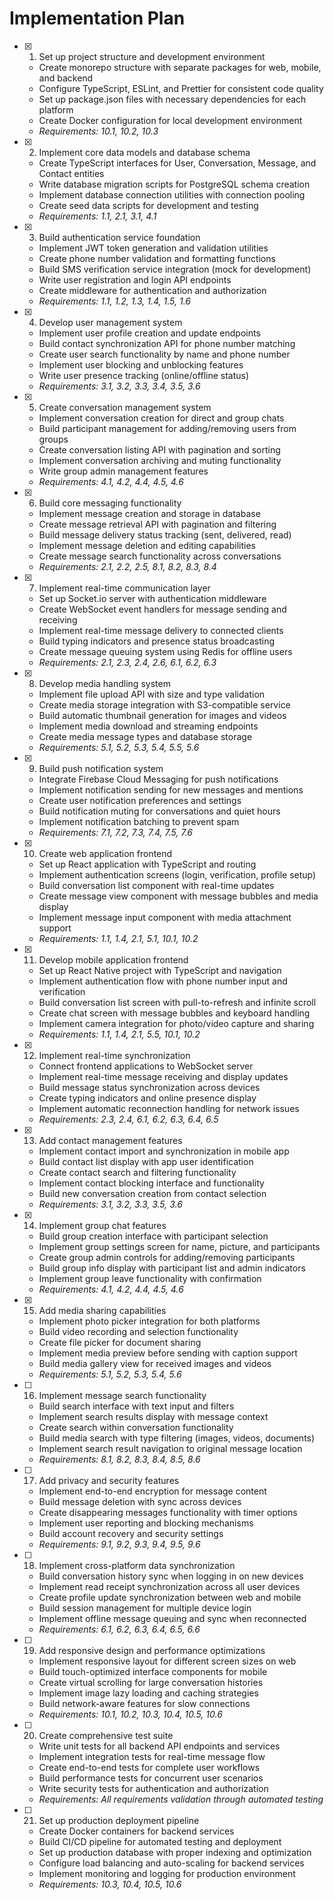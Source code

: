 # Implementation Plan

- [x] 1. Set up project structure and development environment





  - Create monorepo structure with separate packages for web, mobile, and backend
  - Configure TypeScript, ESLint, and Prettier for consistent code quality
  - Set up package.json files with necessary dependencies for each platform
  - Create Docker configuration for local development environment
  - _Requirements: 10.1, 10.2, 10.3_

- [x] 2. Implement core data models and database schema





  - Create TypeScript interfaces for User, Conversation, Message, and Contact entities
  - Write database migration scripts for PostgreSQL schema creation
  - Implement database connection utilities with connection pooling
  - Create seed data scripts for development and testing
  - _Requirements: 1.1, 2.1, 3.1, 4.1_

- [x] 3. Build authentication service foundation





  - Implement JWT token generation and validation utilities
  - Create phone number validation and formatting functions
  - Build SMS verification service integration (mock for development)
  - Write user registration and login API endpoints
  - Create middleware for authentication and authorization
  - _Requirements: 1.1, 1.2, 1.3, 1.4, 1.5, 1.6_

- [x] 4. Develop user management system
  - Implement user profile creation and update endpoints
  - Build contact synchronization API for phone number matching
  - Create user search functionality by name and phone number
  - Implement user blocking and unblocking features
  - Write user presence tracking (online/offline status)
  - _Requirements: 3.1, 3.2, 3.3, 3.4, 3.5, 3.6_

- [x] 5. Create conversation management system
  - Implement conversation creation for direct and group chats
  - Build participant management for adding/removing users from groups
  - Create conversation listing API with pagination and sorting
  - Implement conversation archiving and muting functionality
  - Write group admin management features
  - _Requirements: 4.1, 4.2, 4.4, 4.5, 4.6_

- [x] 6. Build core messaging functionality
  - Implement message creation and storage in database
  - Create message retrieval API with pagination and filtering
  - Build message delivery status tracking (sent, delivered, read)
  - Implement message deletion and editing capabilities
  - Create message search functionality across conversations
  - _Requirements: 2.1, 2.2, 2.5, 8.1, 8.2, 8.3, 8.4_

- [x] 7. Implement real-time communication layer
  - Set up Socket.io server with authentication middleware
  - Create WebSocket event handlers for message sending and receiving
  - Implement real-time message delivery to connected clients
  - Build typing indicators and presence status broadcasting
  - Create message queuing system using Redis for offline users
  - _Requirements: 2.1, 2.3, 2.4, 2.6, 6.1, 6.2, 6.3_

- [x] 8. Develop media handling system
  - Implement file upload API with size and type validation
  - Create media storage integration with S3-compatible service
  - Build automatic thumbnail generation for images and videos
  - Implement media download and streaming endpoints
  - Create media message types and database storage
  - _Requirements: 5.1, 5.2, 5.3, 5.4, 5.5, 5.6_

- [x] 9. Build push notification system
  - Integrate Firebase Cloud Messaging for push notifications
  - Implement notification sending for new messages and mentions
  - Create user notification preferences and settings
  - Build notification muting for conversations and quiet hours
  - Implement notification batching to prevent spam
  - _Requirements: 7.1, 7.2, 7.3, 7.4, 7.5, 7.6_

- [x] 10. Create web application frontend
  - Set up React application with TypeScript and routing
  - Implement authentication screens (login, verification, profile setup)
  - Build conversation list component with real-time updates
  - Create message view component with message bubbles and media display
  - Implement message input component with media attachment support
  - _Requirements: 1.1, 1.4, 2.1, 5.1, 10.1, 10.2_

- [x] 11. Develop mobile application frontend
  - Set up React Native project with TypeScript and navigation
  - Implement authentication flow with phone number input and verification
  - Build conversation list screen with pull-to-refresh and infinite scroll
  - Create chat screen with message bubbles and keyboard handling
  - Implement camera integration for photo/video capture and sharing
  - _Requirements: 1.1, 1.4, 2.1, 5.5, 10.1, 10.2_

- [x] 12. Implement real-time synchronization
  - Connect frontend applications to WebSocket server
  - Implement real-time message receiving and display updates
  - Build message status synchronization across devices
  - Create typing indicators and online presence display
  - Implement automatic reconnection handling for network issues
  - _Requirements: 2.3, 2.4, 6.1, 6.2, 6.3, 6.4, 6.5_

- [x] 13. Add contact management features
  - Implement contact import and synchronization in mobile app
  - Build contact list display with app user identification
  - Create contact search and filtering functionality
  - Implement contact blocking interface and functionality
  - Build new conversation creation from contact selection
  - _Requirements: 3.1, 3.2, 3.3, 3.5, 3.6_

- [x] 14. Implement group chat features
  - Build group creation interface with participant selection
  - Implement group settings screen for name, picture, and participants
  - Create group admin controls for adding/removing participants
  - Build group info display with participant list and admin indicators
  - Implement group leave functionality with confirmation
  - _Requirements: 4.1, 4.2, 4.4, 4.5, 4.6_

- [x] 15. Add media sharing capabilities
  - Implement photo picker integration for both platforms
  - Build video recording and selection functionality
  - Create file picker for document sharing
  - Implement media preview before sending with caption support
  - Build media gallery view for received images and videos
  - _Requirements: 5.1, 5.2, 5.3, 5.4, 5.6_

- [ ] 16. Implement message search functionality
  - Build search interface with text input and filters
  - Implement search results display with message context
  - Create search within conversation functionality
  - Build media search with type filtering (images, videos, documents)
  - Implement search result navigation to original message location
  - _Requirements: 8.1, 8.2, 8.3, 8.4, 8.5, 8.6_

- [ ] 17. Add privacy and security features
  - Implement end-to-end encryption for message content
  - Build message deletion with sync across devices
  - Create disappearing messages functionality with timer options
  - Implement user reporting and blocking mechanisms
  - Build account recovery and security settings
  - _Requirements: 9.1, 9.2, 9.3, 9.4, 9.5, 9.6_

- [ ] 18. Implement cross-platform data synchronization
  - Build conversation history sync when logging in on new devices
  - Implement read receipt synchronization across all user devices
  - Create profile update synchronization between web and mobile
  - Build session management for multiple device login
  - Implement offline message queuing and sync when reconnected
  - _Requirements: 6.1, 6.2, 6.3, 6.4, 6.5, 6.6_

- [ ] 19. Add responsive design and performance optimizations
  - Implement responsive layout for different screen sizes on web
  - Build touch-optimized interface components for mobile
  - Create virtual scrolling for large conversation histories
  - Implement image lazy loading and caching strategies
  - Build network-aware features for slow connections
  - _Requirements: 10.1, 10.2, 10.3, 10.4, 10.5, 10.6_

- [ ] 20. Create comprehensive test suite
  - Write unit tests for all backend API endpoints and services
  - Implement integration tests for real-time message flow
  - Create end-to-end tests for complete user workflows
  - Build performance tests for concurrent user scenarios
  - Write security tests for authentication and authorization
  - _Requirements: All requirements validation through automated testing_

- [ ] 21. Set up production deployment pipeline
  - Create Docker containers for backend services
  - Build CI/CD pipeline for automated testing and deployment
  - Set up production database with proper indexing and optimization
  - Configure load balancing and auto-scaling for backend services
  - Implement monitoring and logging for production environment
  - _Requirements: 10.3, 10.4, 10.5, 10.6_